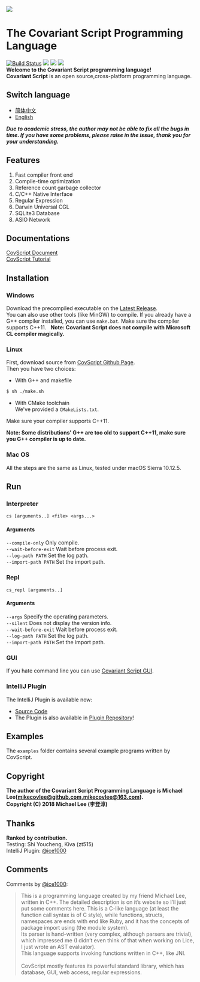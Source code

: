 ![](https://github.com/covscript/covscript/raw/master/icon/covariant_script_wide.png)
# The Covariant Script Programming Language #
[![Build Status](https://travis-ci.org/covscript/covscript.svg?branch=master)](https://travis-ci.org/covscript/covscript)
[![](https://img.shields.io/badge/GUI%20build-passing-blue.svg)](https://github.com/covscript/covscript-gui/releases/latest)
[![](https://img.shields.io/github/languages/top/covscript/covscript.svg)](http://www.cplusplus.com/)
[![](https://img.shields.io/github/license/covscript/covscript.svg)](https://github.com/covscript/covscript/blob/master/LICENSE)  
**Welcome to the Covariant Script programming language!**  
**Covariant Script** is an open source,cross-platform programming language.
## Switch language ##
- [简体中文](https://github.com/covscript/covscript/blob/master/README.zh_CN.md)
- [English](https://github.com/covscript/covscript/blob/master/README.md)

***Due to academic stress, the author may not be able to fix all the bugs in time. If you have some problems, please raise in the issue, thank you for your understanding.***

## Features ##
1. Fast compiler front end
2. Compile-time optimization
3. Reference count garbage collector
4. C/C++ Native Interface
5. Regular Expression
6. Darwin Universal CGL
7. SQLite3 Database
8. ASIO Network

## Documentations ##
[CovScript Document](https://github.com/covscript/covscript-docs)  
[CovScript Tutorial](https://github.com/covscript/covscript-tutorial)  
## Installation ##
### Windows ###
Download the precompiled executable on the [Latest Release](https://github.com/covscript/covscript/releases/latest).   
You can also use other tools (like MinGW) to compile. If you already have a G++ compiler installed, you can use `make.bat`. Make sure the compiler supports C++11.  
**Note: Covariant Script does not compile with Microsoft CL compiler magically.**
### Linux ###
First, download source from [CovScript Github Page](https://github.com/covscript/covscript).  
Then you have two choices:
+ With G++ and makefile
```sh
$ sh ./make.sh
```
+ With CMake toolchain  
We've provided a `CMakeLists.txt`.

Make sure your compiler supports C++11.  

**Note: Some distributions' G++ are too old to support C++11, make sure you G++ compiler is up to date.**
### Mac OS ###
All the steps are the same as Linux, tested under macOS Sierra 10.12.5.
## Run ##
### Interpreter ###
`cs [arguments..] <file> <args...>`  
#### Arguments ####
`--compile-only` Only compile.  
`--wait-before-exit` Wait before process exit.  
`--log-path PATH` Set the log path.  
`--import-path PATH` Set the import path.  
### Repl ###
`cs_repl [arguments..]`  
#### Arguments ####
`--args` Specify the operating parameters.  
`--silent` Does not display the version info.  
`--wait-before-exit` Wait before process exit.  
`--log-path PATH` Set the log path.  
`--import-path PATH` Set the import path.  
### GUI ###
If you hate command line you can use [Covariant Script GUI](https://github.com/covscript/covscript-gui/releases/latest).
### IntelliJ Plugin ###
The IntelliJ Plugin is available now:
+ [Source Code](https://github.com/covscript/covscript-intellij)
+ The Plugin is also available in [Plugin Repository](https://plugins.jetbrains.com/plugin/10326-covscript)!
## Examples ##
The `examples` folder contains several example programs written by CovScript.
## Copyright ##
**The author of the Covariant Script Programming Language is Michael Lee(mikecovlee@github.com,mikecovlee@163.com).**  
**Copyright (C) 2018 Michael Lee (李登淳)**  

## Thanks ##
**Ranked by contribution.**  
Testing: Shi Youcheng, Kiva (zt515)  
IntelliJ Plugin: [@ice1000](https://github.com/ice1000/)
## Comments ##
Comments by [@ice1000](https://github.com/ice1000/):

> This is a programming language created by my friend Michael Lee, written in C++. The detailed description is on it’s website so I’ll just put some comments here. This is a C-like language (at least the function call syntax is of C style), while functions, structs, namespaces are ends with end like Ruby, and it has the concepts of package import using (the module system). <br/>
Its parser is hand-written (very complex, although parsers are trivial), which impressed me (I didn’t even think of that when working on Lice, I just wrote an AST evaluator). <br/>
This language supports invoking functions written in C++, like JNI. <br/><br/>
CovScript mostly features its powerful standard library, which has database, GUI, web access, regular expressions.
